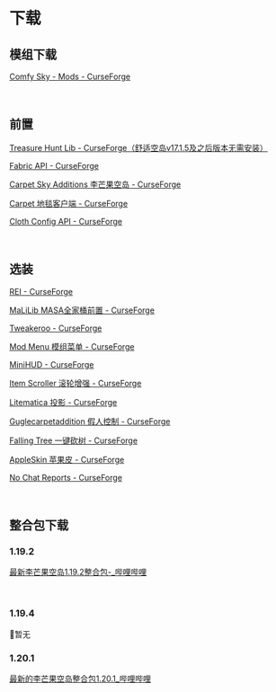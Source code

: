 # 下载

## 模组下载

[Comfy Sky - Mods - CurseForge](https://www.curseforge.com/minecraft/mc-mods/comfy-sky)

​     

## 前置

[Treasure Hunt Lib - CurseForge（舒适空岛v17.1.5及之后版本无需安装）](https://www.curseforge.com/minecraft/mc-mods/treasure-hunt-lib)

[Fabric API - CurseForge](https://www.curseforge.com/minecraft/mc-mods/fabric-api)

[Carpet Sky Additions 李芒果空岛 - CurseForge](https://www.curseforge.com/minecraft/mc-mods/carpet-sky-additions)

[Carpet 地毯客户端 - CurseForge](https://www.curseforge.com/minecraft/mc-mods/carpet)

[Cloth Config API - CurseForge](https://www.curseforge.com/minecraft/mc-mods/cloth-config)

​     

## 选装

[REI - CurseForge](https://www.curseforge.com/minecraft/mc-mods/roughly-enough-items)

[MaLiLib MASA全家桶前置 - CurseForge](https://www.curseforge.com/minecraft/mc-mods/malilib)

[Tweakeroo - CurseForge](https://www.curseforge.com/minecraft/mc-mods/tweakeroo)

[Mod Menu 模组菜单 - CurseForge](https://www.curseforge.com/minecraft/mc-mods/modmenu)

[MiniHUD - CurseForge](https://www.curseforge.com/minecraft/mc-mods/minihud)

[Item Scroller 滚轮增强 - CurseForge](https://www.curseforge.com/minecraft/mc-mods/item-scroller)

[Litematica 投影 - CurseForge](https://www.curseforge.com/minecraft/mc-mods/litematica)

[Guglecarpetaddition 假人控制 - CurseForge](https://www.curseforge.com/minecraft/mc-mods/guglecarpetaddition)

[Falling Tree 一键砍树 - CurseForge](https://www.curseforge.com/minecraft/mc-mods/falling-tree)

[AppleSkin 苹果皮 - CurseForge](https://www.curseforge.com/minecraft/mc-mods/appleskin)

[No Chat Reports - CurseForge](https://www.curseforge.com/minecraft/mc-mods/no-chat-reports)

​     

## 整合包下载

### 1.19.2

[最新李芒果空岛1.19.2整合包-_哔哩哔哩](https://www.bilibili.com/video/BV1Sd4y11798/?spm_id_from=333.999.0.0&vd_source=3d47f7f15977e64edde817f5a2a56593)

​     

### 1.19.4

🚧暂无



### 1.20.1

[最新的李芒果空岛整合包1.20.1_哔哩哔哩](https://www.bilibili.com/video/BV1kh4y157so/?spm_id_from=333.337.search-card.all.click&vd_source=3d47f7f15977e64edde817f5a2a56593)



​     
